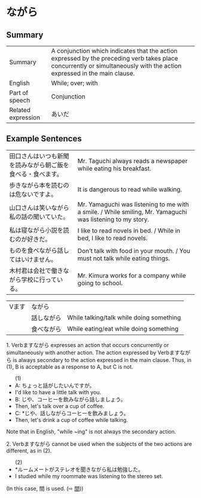 # ながら

## Summary

<table><tr>   <td>Summary</td>   <td>A conjunction which indicates that the action expressed by the preceding verb takes place concurrently or simultaneously with the action expressed in the main clause.</td></tr><tr>   <td>English</td>   <td>While; over; with</td></tr><tr>   <td>Part of speech</td>   <td>Conjunction</td></tr><tr>   <td>Related expression</td>   <td>あいだ</td></tr></table>

## Example Sentences

<table><tr>   <td>田口さんはいつも新聞を読みながら朝ご飯を食べる・食べます。</td>   <td>Mr. Taguchi always reads a newspaper while eating his breakfast.</td></tr><tr>   <td>歩きながら本を読むのは危ないですよ。</td>   <td>It is dangerous to read while walking.</td></tr><tr>   <td>山口さんは笑いながら私の話の聞いていた。</td>   <td>Mr. Yamaguchi was listening to me with a smile. / While smiling, Mr. Yamaguchi was listening to my story.</td></tr><tr>   <td>私は寝ながら小説を読むのが好きだ。</td>   <td>I like to read novels in bed. / While in bed, I like to read novels.</td></tr><tr>   <td>ものを食べながら話してはいけません。</td>   <td>Don’t talk with food in your mouth. / You must not talk while eating things.</td></tr><tr>   <td>木村君は会社で働きながら学校に行っている。</td>   <td>Mr. Kimura works for a company while going to school.</td></tr></table>

<table class="table"> <tbody><tr class="tr head"> <td class="td"><span class="bold"><span>Vます</span></span></td> <td class="td"><span class="concept">ながら</span> </td> <td class="td"><span>&nbsp;</span></td> </tr> <tr class="tr"> <td class="td"><span>&nbsp;</span></td> <td class="td"><span>話し<span class="concept">ながら</span></span> </td> <td class="td"><span>While    talking/talk while doing something</span></td> </tr> <tr class="tr"> <td class="td"><span>&nbsp;</span></td> <td class="td"><span>食べ<span class="concept">ながら</span></span> </td> <td class="td"><span>While    eating/eat while doing something</span></td> </tr></tbody></table>

<p>1. Verbます<span class="cloze">ながら</span> expresses an action that occurs concurrently or simultaneously with another action. The action expressed by Verbます<span class="cloze">ながら</span> is always secondary to the action expressed in the main clause. Thus, in (1), B is acceptable as a response to A, but C is not.</p>  <ul>(1) <li>A: ちょっと話がしたいんですが。</li> <li>I'd like to have a little talk with you.</li> <div class="divide"></div> <li>B: じや、コーヒーを飲み<span class="cloze">ながら</span>話しましょう。</li> <li>Then, let's talk over a cup of coffee.</li> <div class="divide"></div> <li>C: *じや、話し<span class="cloze">ながら</span>コーヒーを飲みましょう。</li> <li>Then, let's drink a cup of coffee while talking.</li> </ul>  <p>Note that in English, "while ~ing" is not always the secondary action.</p>  <p>2. Verbます<span class="cloze">ながら</span> cannot be used when the subjects of the two actions are different, as in (2).</p>  <ul>(2) <li>*ルームメートがステレオを聞き<span class="cloze">ながら</span>私は勉強した。</li> <li>I studied while my roommate was listening to the stereo set.</li> </ul>  <p>(In this case, 間 is used.  (⇨ <a href="#㊦ 間・あいだ(に)">間</a>))</p>

